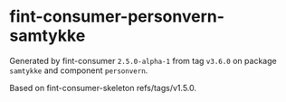 # fint-consumer-personvern-samtykke

Generated by fint-consumer `2.5.0-alpha-1` from tag `v3.6.0` on package `samtykke` and component `personvern`.

Based on fint-consumer-skeleton refs/tags/v1.5.0.
